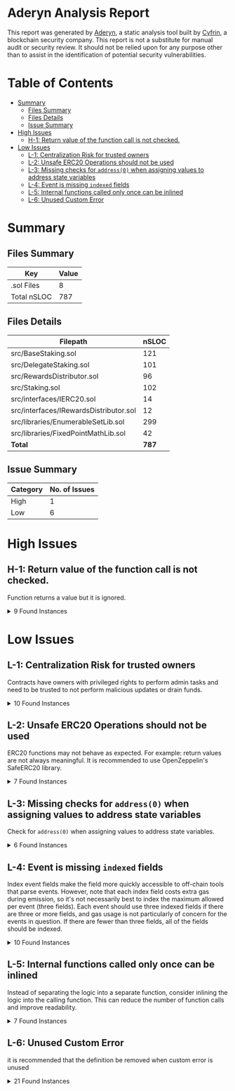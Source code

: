 # Aderyn Analysis Report

This report was generated by [Aderyn](https://github.com/Cyfrin/aderyn), a static analysis tool built by [Cyfrin](https://cyfrin.io), a blockchain security company. This report is not a substitute for manual audit or security review. It should not be relied upon for any purpose other than to assist in the identification of potential security vulnerabilities.

# Table of Contents

-   [Summary](#summary)
    -   [Files Summary](#files-summary)
    -   [Files Details](#files-details)
    -   [Issue Summary](#issue-summary)
-   [High Issues](#high-issues)
    -   [H-1: Return value of the function call is not checked.](#h-1-return-value-of-the-function-call-is-not-checked)
-   [Low Issues](#low-issues)
    -   [L-1: Centralization Risk for trusted owners](#l-1-centralization-risk-for-trusted-owners)
    -   [L-2: Unsafe ERC20 Operations should not be used](#l-2-unsafe-erc20-operations-should-not-be-used)
    -   [L-3: Missing checks for `address(0)` when assigning values to address state variables](#l-3-missing-checks-for-address0-when-assigning-values-to-address-state-variables)
    -   [L-4: Event is missing `indexed` fields](#l-4-event-is-missing-indexed-fields)
    -   [L-5: Internal functions called only once can be inlined](#l-5-internal-functions-called-only-once-can-be-inlined)
    -   [L-6: Unused Custom Error](#l-6-unused-custom-error)

# Summary

## Files Summary

| Key         | Value |
| ----------- | ----- |
| .sol Files  | 8     |
| Total nSLOC | 787   |

## Files Details

| Filepath                               | nSLOC   |
| -------------------------------------- | ------- |
| src/BaseStaking.sol                    | 121     |
| src/DelegateStaking.sol                | 101     |
| src/RewardsDistributor.sol             | 96      |
| src/Staking.sol                        | 102     |
| src/interfaces/IERC20.sol              | 14      |
| src/interfaces/IRewardsDistributor.sol | 12      |
| src/libraries/EnumerableSetLib.sol     | 299     |
| src/libraries/FixedPointMathLib.sol    | 42      |
| **Total**                              | **787** |

## Issue Summary

| Category | No. of Issues |
| -------- | ------------- |
| High     | 1             |
| Low      | 6             |

# High Issues

## H-1: Return value of the function call is not checked.

Function returns a value but it is ignored.

<details><summary>9 Found Instances</summary>

-   Found in src/BaseStaking.sol [Line: 83](src/BaseStaking.sol#L83)

    ```solidity
            rewardsDistributor.collectRewards();
    ```

-   Found in src/DelegateStaking.sol [Line: 155](src/DelegateStaking.sol#L155)

    ```solidity
            userStakes[msg.sender].add(stakeId);
    ```

-   Found in src/DelegateStaking.sol [Line: 229](src/DelegateStaking.sol#L229)

    ```solidity
                userStakes[msg.sender].remove(stakeId);
    ```

-   Found in src/RewardsDistributor.sol [Line: 97](src/RewardsDistributor.sol#L97)

    ```solidity
            rewardToken.transfer(msg.sender, rewards);
    ```

-   Found in src/RewardsDistributor.sol [Line: 131](src/RewardsDistributor.sol#L131)

    ```solidity
            rewardToken.transfer(receiver, rewards);
    ```

-   Found in src/RewardsDistributor.sol [Line: 153](src/RewardsDistributor.sol#L153)

    ```solidity
                collectRewardsTo(receiver);
    ```

-   Found in src/RewardsDistributor.sol [Line: 202](src/RewardsDistributor.sol#L202)

    ```solidity
            IERC20(token).transfer(to, amount);
    ```

-   Found in src/Staking.sol [Line: 163](src/Staking.sol#L163)

    ```solidity
            userStakes[msg.sender].add(stakeId);
    ```

-   Found in src/Staking.sol [Line: 250](src/Staking.sol#L250)

    ```solidity
                userStakes[keyper].remove(stakeId);
    ```

</details>

# Low Issues

## L-1: Centralization Risk for trusted owners

Contracts have owners with privileged rights to perform admin tasks and need to be trusted to not perform malicious updates or drain funds.

<details><summary>10 Found Instances</summary>

-   Found in src/BaseStaking.sol [Line: 151](src/BaseStaking.sol#L151)

    ```solidity
        ) external onlyOwner {
    ```

-   Found in src/BaseStaking.sol [Line: 159](src/BaseStaking.sol#L159)

    ```solidity
        function setLockPeriod(uint256 _lockPeriod) external onlyOwner {
    ```

-   Found in src/DelegateStaking.sol [Line: 247](src/DelegateStaking.sol#L247)

    ```solidity
        function setStakingContract(address _stakingContract) external onlyOwner {
    ```

-   Found in src/RewardsDistributor.sol [Line: 13](src/RewardsDistributor.sol#L13)

    ```solidity
    contract RewardsDistributor is Ownable, IRewardsDistributor {
    ```

-   Found in src/RewardsDistributor.sol [Line: 142](src/RewardsDistributor.sol#L142)

    ```solidity
        ) external override onlyOwner {
    ```

-   Found in src/RewardsDistributor.sol [Line: 165](src/RewardsDistributor.sol#L165)

    ```solidity
        ) external override onlyOwner {
    ```

-   Found in src/RewardsDistributor.sol [Line: 174](src/RewardsDistributor.sol#L174)

    ```solidity
        function setRewardToken(address _rewardToken) external override onlyOwner {
    ```

-   Found in src/RewardsDistributor.sol [Line: 197](src/RewardsDistributor.sol#L197)

    ```solidity
        ) public override onlyOwner {
    ```

-   Found in src/Staking.sol [Line: 264](src/Staking.sol#L264)

    ```solidity
        function setMinStake(uint256 _minStake) external onlyOwner {
    ```

-   Found in src/Staking.sol [Line: 274](src/Staking.sol#L274)

    ```solidity
        function setKeyper(address keyper, bool isKeyper) external onlyOwner {
    ```

</details>

## L-2: Unsafe ERC20 Operations should not be used

ERC20 functions may not behave as expected. For example: return values are not always meaningful. It is recommended to use OpenZeppelin's SafeERC20 library.

<details><summary>7 Found Instances</summary>

-   Found in src/BaseStaking.sol [Line: 120](src/BaseStaking.sol#L120)

    ```solidity
            stakingToken.transfer(msg.sender, rewards);
    ```

-   Found in src/BaseStaking.sol [Line: 209](src/BaseStaking.sol#L209)

    ```solidity
            stakingToken.transferFrom(msg.sender, address(this), amount);
    ```

-   Found in src/BaseStaking.sol [Line: 230](src/BaseStaking.sol#L230)

    ```solidity
            stakingToken.transfer(user, amount);
    ```

-   Found in src/BaseStaking.sol [Line: 270](src/BaseStaking.sol#L270)

    ```solidity
            stakingToken.transferFrom(msg.sender, address(this), amount);
    ```

-   Found in src/RewardsDistributor.sol [Line: 97](src/RewardsDistributor.sol#L97)

    ```solidity
            rewardToken.transfer(msg.sender, rewards);
    ```

-   Found in src/RewardsDistributor.sol [Line: 131](src/RewardsDistributor.sol#L131)

    ```solidity
            rewardToken.transfer(receiver, rewards);
    ```

-   Found in src/RewardsDistributor.sol [Line: 202](src/RewardsDistributor.sol#L202)

    ```solidity
            IERC20(token).transfer(to, amount);
    ```

</details>

## L-3: Missing checks for `address(0)` when assigning values to address state variables

Check for `address(0)` when assigning values to address state variables.

<details><summary>6 Found Instances</summary>

-   Found in src/DelegateStaking.sol [Line: 126](src/DelegateStaking.sol#L126)

    ```solidity
            staking = IStaking(_stakingContract);
    ```

-   Found in src/DelegateStaking.sol [Line: 127](src/DelegateStaking.sol#L127)

    ```solidity
            stakingToken = ERC20Votes(_stakingToken);
    ```

-   Found in src/DelegateStaking.sol [Line: 128](src/DelegateStaking.sol#L128)

    ```solidity
            rewardsDistributor = IRewardsDistributor(_rewardsDistributor);
    ```

-   Found in src/RewardsDistributor.sol [Line: 72](src/RewardsDistributor.sol#L72)

    ```solidity
            rewardToken = IERC20(_rewardToken);
    ```

-   Found in src/Staking.sol [Line: 126](src/Staking.sol#L126)

    ```solidity
            stakingToken = ERC20Votes(_stakingToken);
    ```

-   Found in src/Staking.sol [Line: 127](src/Staking.sol#L127)

    ```solidity
            rewardsDistributor = IRewardsDistributor(_rewardsDistributor);
    ```

</details>

## L-4: Event is missing `indexed` fields

Index event fields make the field more quickly accessible to off-chain tools that parse events. However, note that each index field costs extra gas during emission, so it's not necessarily best to index the maximum allowed per event (three fields). Each event should use three indexed fields if there are three or more fields, and gas usage is not particularly of concern for the events in question. If there are fewer than three fields, all of the fields should be indexed.

<details><summary>10 Found Instances</summary>

-   Found in src/BaseStaking.sol [Line: 53](src/BaseStaking.sol#L53)

    ```solidity
    event RewardsClaimed(address indexed user, uint256 rewards);
    ```

-   Found in src/DelegateStaking.sol [Line: 77](src/DelegateStaking.sol#L77)

    ```solidity
        event Staked(
    ```

-   Found in src/DelegateStaking.sol [Line: 85](src/DelegateStaking.sol#L85)

    ```solidity
    event Unstaked(address indexed user, uint256 amount, uint256 shares);
    ```

-   Found in src/RewardsDistributor.sol [Line: 42](src/RewardsDistributor.sol#L42)

    ```solidity
        event RewardConfigurationSet(
    ```

-   Found in src/RewardsDistributor.sol [Line: 47](src/RewardsDistributor.sol#L47)

    ```solidity
    event RewardCollected(address indexed receiver, uint256 reward);
    ```

-   Found in src/Staking.sol [Line: 77](src/Staking.sol#L77)

    ```solidity
    event Staked(address indexed user, uint256 amount, uint256 lockPeriod);
    ```

-   Found in src/Staking.sol [Line: 80](src/Staking.sol#L80)

    ```solidity
    event Unstaked(address indexed user, uint256 amount, uint256 shares);
    ```

-   Found in src/Staking.sol [Line: 83](src/Staking.sol#L83)

    ```solidity
    event KeyperSet(address indexed keyper, bool isKeyper);
    ```

-   Found in src/interfaces/IERC20.sol [Line: 15](src/interfaces/IERC20.sol#L15)

    ```solidity
    event Transfer(address indexed from, address indexed to, uint256 value);
    ```

-   Found in src/interfaces/IERC20.sol [Line: 21](src/interfaces/IERC20.sol#L21)

    ```solidity
        event Approval(
    ```

</details>

## L-5: Internal functions called only once can be inlined

Instead of separating the logic into a separate function, consider inlining the logic into the calling function. This can reduce the number of function calls and improve readability.

<details><summary>7 Found Instances</summary>

-   Found in src/libraries/EnumerableSetLib.sol [Line: 82](src/libraries/EnumerableSetLib.sol#L82)

    ```solidity
        function length(
    ```

-   Found in src/libraries/EnumerableSetLib.sol [Line: 121](src/libraries/EnumerableSetLib.sol#L121)

    ```solidity
        function add(
    ```

-   Found in src/libraries/EnumerableSetLib.sol [Line: 201](src/libraries/EnumerableSetLib.sol#L201)

    ```solidity
        function contains(
    ```

-   Found in src/libraries/EnumerableSetLib.sol [Line: 251](src/libraries/EnumerableSetLib.sol#L251)

    ```solidity
        function remove(
    ```

-   Found in src/libraries/EnumerableSetLib.sol [Line: 323](src/libraries/EnumerableSetLib.sol#L323)

    ```solidity
        function values(
    ```

-   Found in src/libraries/FixedPointMathLib.sol [Line: 28](src/libraries/FixedPointMathLib.sol#L28)

    ```solidity
        function mulDivDown(
    ```

-   Found in src/libraries/FixedPointMathLib.sol [Line: 47](src/libraries/FixedPointMathLib.sol#L47)

    ```solidity
        function mulDivUp(
    ```

</details>

## L-6: Unused Custom Error

it is recommended that the definition be removed when custom error is unused

<details><summary>21 Found Instances</summary>

-   Found in src/BaseStaking.sol [Line: 61](src/BaseStaking.sol#L61)

    ```solidity
    error WithdrawAmountTooHigh();
    ```

-   Found in src/BaseStaking.sol [Line: 68](src/BaseStaking.sol#L68)

    ```solidity
    error NoRewardsToClaim();
    ```

-   Found in src/BaseStaking.sol [Line: 71](src/BaseStaking.sol#L71)

    ```solidity
    error AddressZero();
    ```

-   Found in src/BaseStaking.sol [Line: 74](src/BaseStaking.sol#L74)

    ```solidity
    error UserHasNoShares();
    ```

-   Found in src/DelegateStaking.sol [Line: 95](src/DelegateStaking.sol#L95)

    ```solidity
    error ZeroAmount();
    ```

-   Found in src/DelegateStaking.sol [Line: 99](src/DelegateStaking.sol#L99)

    ```solidity
    error StakeDoesNotBelongToUser();
    ```

-   Found in src/DelegateStaking.sol [Line: 102](src/DelegateStaking.sol#L102)

    ```solidity
    error StakeDoesNotExist();
    ```

-   Found in src/DelegateStaking.sol [Line: 105](src/DelegateStaking.sol#L105)

    ```solidity
    error StakeIsStillLocked();
    ```

-   Found in src/DelegateStaking.sol [Line: 108](src/DelegateStaking.sol#L108)

    ```solidity
    error AddressIsNotAKeyper();
    ```

-   Found in src/RewardsDistributor.sol [Line: 56](src/RewardsDistributor.sol#L56)

    ```solidity
    error ZeroAddress();
    ```

-   Found in src/RewardsDistributor.sol [Line: 59](src/RewardsDistributor.sol#L59)

    ```solidity
    error EmissionRateZero();
    ```

-   Found in src/RewardsDistributor.sol [Line: 62](src/RewardsDistributor.sol#L62)

    ```solidity
    error NotEnoughFunds();
    ```

-   Found in src/RewardsDistributor.sol [Line: 65](src/RewardsDistributor.sol#L65)

    ```solidity
    error TimeDeltaZero();
    ```

-   Found in src/Staking.sol [Line: 90](src/Staking.sol#L90)

    ```solidity
    error OnlyKeyper();
    ```

-   Found in src/Staking.sol [Line: 94](src/Staking.sol#L94)

    ```solidity
    error FirstStakeLessThanMinStake();
    ```

-   Found in src/Staking.sol [Line: 97](src/Staking.sol#L97)

    ```solidity
    error ZeroAmount();
    ```

-   Found in src/Staking.sol [Line: 101](src/Staking.sol#L101)

    ```solidity
    error StakeDoesNotBelongToUser();
    ```

-   Found in src/Staking.sol [Line: 104](src/Staking.sol#L104)

    ```solidity
    error StakeDoesNotExist();
    ```

-   Found in src/Staking.sol [Line: 107](src/Staking.sol#L107)

    ```solidity
    error StakeIsStillLocked();
    ```

-   Found in src/libraries/EnumerableSetLib.sol [Line: 20](src/libraries/EnumerableSetLib.sol#L20)

    ```solidity
    error IndexOutOfBounds();
    ```

-   Found in src/libraries/EnumerableSetLib.sol [Line: 23](src/libraries/EnumerableSetLib.sol#L23)

    ```solidity
    error ValueIsZeroSentinel();
    ```

</details>
